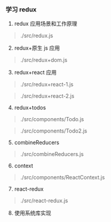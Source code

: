 ### 学习 redux

1. redux 应用场景和工作原理

> ./src/redux.js

2. redux+原生 js 应用

> ./src/redux+dom.js

3. redux+react 应用

> ./src/redux+react-1.js

> ./src/redux+react-2.js

4. redux+todos

> ./src/components/Todo.js

> ./src/components/Todo2.js

5. combineReducers

> ./src/combineReducers.js

6. context

> ./src/components/ReactContext.js

7. react-redux

> ./src/react-redux.js

8. 使用系统库实现
